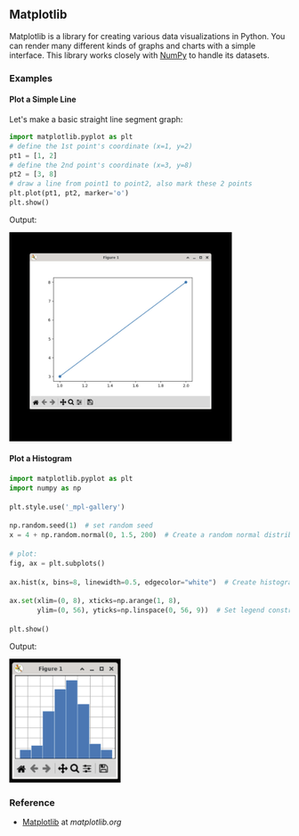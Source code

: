 ## Matplotlib

Matplotlib is a library for creating various data visualizations in Python. You can render many different kinds of graphs and charts with a simple interface. This library works closely with [NumPy](../numpy/) to handle its datasets.

### Examples

#### Plot a Simple Line

Let's make a basic straight line segment graph:

```python
import matplotlib.pyplot as plt
# define the 1st point's coordinate (x=1, y=2)
pt1 = [1, 2]
# define the 2nd point's coordinate (x=3, y=8)
pt2 = [3, 8]
# draw a line from point1 to point2, also mark these 2 points
plt.plot(pt1, pt2, marker='o')
plt.show()
```

Output:

<img src="../../assets/img/matplotlib-line.png" width="400px"/>

#### Plot a Histogram

```python
import matplotlib.pyplot as plt
import numpy as np

plt.style.use('_mpl-gallery')

np.random.seed(1)  # set random seed
x = 4 + np.random.normal(0, 1.5, 200)  # Create a random normal distribution

# plot:
fig, ax = plt.subplots()

ax.hist(x, bins=8, linewidth=0.5, edgecolor="white")  # Create histogram

ax.set(xlim=(0, 8), xticks=np.arange(1, 8),
       ylim=(0, 56), yticks=np.linspace(0, 56, 9))  # Set legend constraints

plt.show()
```

Output:

<img src="../../assets/img/matplotlib-histogram.png" width="200px"/>

### Reference

-   [Matplotlib](https://matplotlib.org/stable/index.html) at _matplotlib.org_
